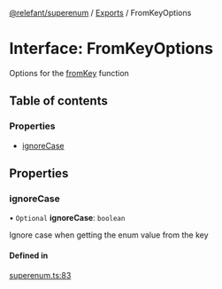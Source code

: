 [@relefant/superenum](../API.md) / [Exports](../modules.md) / FromKeyOptions

# Interface: FromKeyOptions

Options for the [fromKey](EnumExtensions.md#fromKey) function

## Table of contents

### Properties

- [ignoreCase](FromKeyOptions.md#ignoreCase)

## Properties

### ignoreCase

• `Optional` **ignoreCase**: `boolean`

Ignore case when getting the enum value from the key

#### Defined in

[superenum.ts:83](https://github.com/ncoderz/superenum/blob/ee7e3ab/src/superenum.ts#L83)
